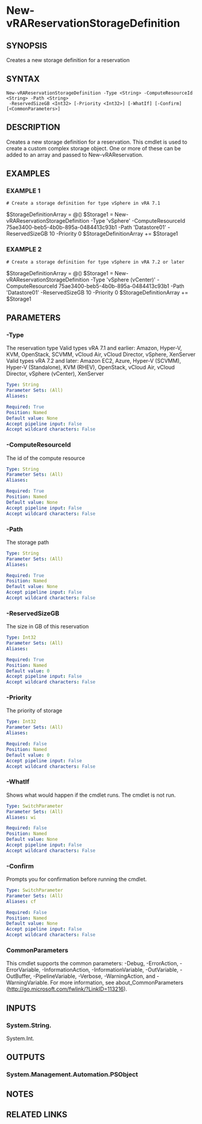 # New-vRAReservationStorageDefinition

## SYNOPSIS
Creates a new storage definition for a reservation

## SYNTAX

```
New-vRAReservationStorageDefinition -Type <String> -ComputeResourceId <String> -Path <String>
 -ReservedSizeGB <Int32> [-Priority <Int32>] [-WhatIf] [-Confirm] [<CommonParameters>]
```

## DESCRIPTION
Creates a new storage definition for a reservation.
This cmdlet is used to create a custom
complex storage object.
One or more of these can be added to an array and passed to New-vRAReservation.

## EXAMPLES

### EXAMPLE 1
```
# Create a storage definition for type vSphere in vRA 7.1
```

$StorageDefinitionArray = @()
$Storage1 = New-vRAReservationStorageDefinition -Type 'vSphere' -ComputeResourceId 75ae3400-beb5-4b0b-895a-0484413c93b1 -Path 'Datastore01' -ReservedSizeGB 10 -Priority 0 
$StorageDefinitionArray += $Storage1

### EXAMPLE 2
```
# Create a storage definition for type vSphere in vRA 7.2 or later
```

$StorageDefinitionArray = @()
$Storage1 = New-vRAReservationStorageDefinition -Type 'vSphere (vCenter)' -ComputeResourceId 75ae3400-beb5-4b0b-895a-0484413c93b1 -Path 'Datastore01' -ReservedSizeGB 10 -Priority 0 
$StorageDefinitionArray += $Storage1

## PARAMETERS

### -Type
The reservation type
Valid types vRA 7.1 and earlier: Amazon, Hyper-V, KVM, OpenStack, SCVMM, vCloud Air, vCloud Director, vSphere, XenServer
Valid types vRA 7.2 and later: Amazon EC2, Azure, Hyper-V (SCVMM), Hyper-V (Standalone), KVM (RHEV), OpenStack, vCloud Air, vCloud Director, vSphere (vCenter), XenServer

```yaml
Type: String
Parameter Sets: (All)
Aliases:

Required: True
Position: Named
Default value: None
Accept pipeline input: False
Accept wildcard characters: False
```

### -ComputeResourceId
The id of the compute resource

```yaml
Type: String
Parameter Sets: (All)
Aliases:

Required: True
Position: Named
Default value: None
Accept pipeline input: False
Accept wildcard characters: False
```

### -Path
The storage path

```yaml
Type: String
Parameter Sets: (All)
Aliases:

Required: True
Position: Named
Default value: None
Accept pipeline input: False
Accept wildcard characters: False
```

### -ReservedSizeGB
The size in GB of this reservation

```yaml
Type: Int32
Parameter Sets: (All)
Aliases:

Required: True
Position: Named
Default value: 0
Accept pipeline input: False
Accept wildcard characters: False
```

### -Priority
The priority of storage

```yaml
Type: Int32
Parameter Sets: (All)
Aliases:

Required: False
Position: Named
Default value: 0
Accept pipeline input: False
Accept wildcard characters: False
```

### -WhatIf
Shows what would happen if the cmdlet runs.
The cmdlet is not run.

```yaml
Type: SwitchParameter
Parameter Sets: (All)
Aliases: wi

Required: False
Position: Named
Default value: None
Accept pipeline input: False
Accept wildcard characters: False
```

### -Confirm
Prompts you for confirmation before running the cmdlet.

```yaml
Type: SwitchParameter
Parameter Sets: (All)
Aliases: cf

Required: False
Position: Named
Default value: None
Accept pipeline input: False
Accept wildcard characters: False
```

### CommonParameters
This cmdlet supports the common parameters: -Debug, -ErrorAction, -ErrorVariable, -InformationAction, -InformationVariable, -OutVariable, -OutBuffer, -PipelineVariable, -Verbose, -WarningAction, and -WarningVariable.
For more information, see about_CommonParameters (http://go.microsoft.com/fwlink/?LinkID=113216).

## INPUTS

### System.String.
System.Int.

## OUTPUTS

### System.Management.Automation.PSObject

## NOTES

## RELATED LINKS
